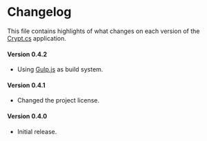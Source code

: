 # Changelog
This file contains highlights of what changes on each version of the [Crypt.cs](https://github.com/cedx/crypt.cs) application.

#### Version 0.4.2
- Using [Gulp.js](http://gulpjs.com) as build system.

#### Version 0.4.1
- Changed the project license.

#### Version 0.4.0
- Initial release.
